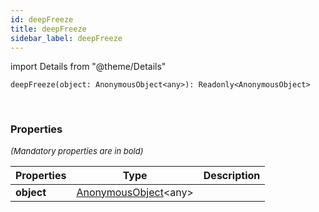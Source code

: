 ```yaml
---
id: deepFreeze
title: deepFreeze
sidebar_label: deepFreeze
---
```


import Details from "@theme/Details"


```tsx
deepFreeze(object: AnonymousObject<any>): Readonly<AnonymousObject>
```
<br/>



### Properties

<font size="2"><i>(Mandatory properties are in bold)</i></font>

| Properties | Type | Description |
| --------- | ---- | ----------- |
| **object** | [AnonymousObject](/framework-api/interfaces/AnonymousObject.md)<any\> |  |


